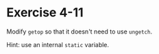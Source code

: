 # Exercise 4-11

Modify `getop` so that it doesn't need to use `ungetch`.

Hint: use an internal `static` variable.
